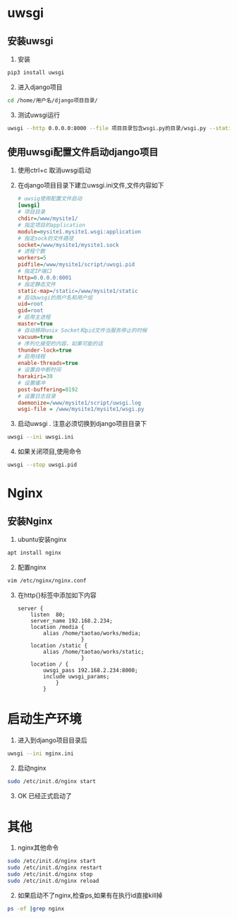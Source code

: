 # uwsgi

## 安装uwsgi
1. 安装
```bash
pip3 install uwsgi
```
2. 进入django项目
```bash
cd /home/用户名/django项目目录/
```
3. 测试uwsgi运行
```bash
uwsgi --http 0.0.0.0:8000 --file 项目目录包含wsgi.py的目录/wsgi.py --static-map=/static=static
```
## 使用uwsgi配置文件启动django项目
1. 使用ctrl+c 取消uwsgi启动

2. 在django项目目录下建立uwsgi.ini文件,文件内容如下
    ```ini
    # uwsig使用配置文件启动
    [uwsgi]
    # 项目目录
    chdir=/www/mysite1/
    # 指定项目的application
    module=mysite1.mysite1.wsgi:application
    # 指定sock的文件路径
    socket=/www/mysite1/mysite1.sock
    # 进程个数
    workers=5
    pidfile=/www/mysite1/script/uwsgi.pid
    # 指定IP端口
    http=0.0.0.0:8001
    # 指定静态文件
    static-map=/static=/www/mysite1/static
    # 启动uwsgi的用户名和用户组
    uid=root
    gid=root
    # 启用主进程
    master=true
    # 自动移除unix Socket和pid文件当服务停止的时候
    vacuum=true
    # 序列化接受的内容，如果可能的话
    thunder-lock=true
    # 启用线程
    enable-threads=true
    # 设置自中断时间
    harakiri=30
    # 设置缓冲
    post-buffering=8192
    # 设置日志目录
    daemonize=/www/mysite1/script/uwsgi.log
    wsgi-file = /www/mysite1/mysite1/wsgi.py
    ```
3. 启动uwsgi . 注意必须切换到django项目目录下
```bash
uwsgi --ini uwsgi.ini
```
4. 如果关闭项目,使用命令
```bash
uwsgi --stop uwsgi.pid
```

# Nginx

## 安装Nginx

1. ubuntu安装nginx
```bash
apt install nginx
```
2. 配置nginx
```bash
vim /etc/nginx/nginx.conf
```
3. 在http{}标签中添加如下内容
    ```nginx
    server {
        listen  80;
        server_name 192.168.2.234;
        location /media {
            alias /home/taotao/works/media;
                        }
        location /static {
            alias /home/taotao/works/static;
                        }
        location / {
            uwsgi_pass 192.168.2.234:8000;
            include uwsgi_params;
                }
            }
    ```

# 启动生产环境
1. 进入到django项目目录后
```bash
uwsgi --ini nginx.ini
```
2. 启动nginx
```bash
sudo /etc/init.d/nginx start
```
3. OK 已经正式启动了

# 其他
1. nginx其他命令
```bash
sudo /etc/init.d/nginx start
sudo /etc/init.d/nginx restart
sudo /etc/init.d/nginx stop
sudo /etc/init.d/nginx reload
```

2. 如果启动不了nginx,检查ps,如果有在执行id直接kill掉
```bash
ps -ef |grep nginx
```